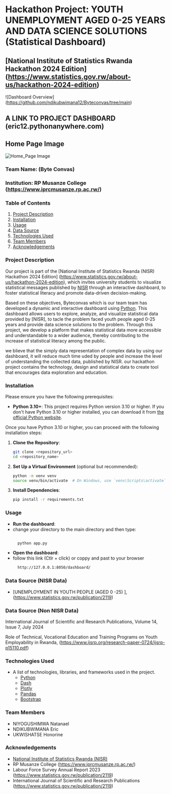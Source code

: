 # Hackathon Project: YOUTH UNEMPLOYMENT AGED 0-25 YEARS AND DATA SCIENCE SOLUTIONS (Statistical Dashboard)
## [National Institute of Statistics Rwanda Hackathon 2024 Edition] (https://www.statistics.gov.rw/about-us/hackathon-2024-edition)
![Dashboard Overview] (https://github.com/ndikubwimana12/Byteconvas/tree/main)

## A LINK TO PROJECT DASHBOARD (eric12.pythonanywhere.com)


## Home Page Image
![Home_Page Image](https://github.com/user-attachments/assets/994f4593-897a-4b2a-aefb-480bcb9cf4de)

### Team Name: (Byte Convas)
### Institution: RP Musanze College (https://www.iprcmusanze.rp.ac.rw/)

### Table of Contents
1. [Project Description](#project-description)
2. [Installation](#installation)
3. [Usage](#usage)
4. [Data Source](#data-source)
5. [Technologies Used](#technologies-used)
7. [Team Members](#team-members)
8. [Acknowledgements](#acknowledgements)

### Project Description
Our project is part of the [National Institute of Statistics Rwanda (NISR) Hackathon 2024 Edition] (https://www.statistics.gov.rw/about-us/hackathon-2024-edition), which invites university students to visualize statistical messages published by [NISR](https://www.statistics.gov.rw/) through an interactive dashboard, to foster statistical literacy and promote data-driven decision-making.

Based on these objectives, Byteconvas which is our team team has developed a dynamic and interactive dashboard using [Python](https://www.python.org/). This dashboard allows users to explore, analyze, and visualize statistical data provided by [NISR], to tacle the problem faced youth people aged 0-25 years and provide data science solutions to the problem. Through this project, we develop a platform that makes statistical data more accessible and understandable to a wider audience, thereby contributing to the increase of statistical literacy among the public.

we blieve that the simply data representation of complex data by using our dashboard, it will reduce much time uded by people and increase the level of understanding the collected data, published by NISR. our hackathon project contains the technology, design and statistical data to create tool that encourages data exploration and education.


### Installation
Please ensure you have the following prerequisites:

- **Python 3.10+**: This project requires Python version 3.10 or higher. If you don't have Python 3.10 or higher installed, you can download it from [the official Python website](https://www.python.org/downloads/).

Once you have Python 3.10 or higher, you can proceed with the following installation steps:

1. **Clone the Repository**:
   ```bash
   git clone <repository_url>
   cd <repository_name>

2. **Set Up a Virtual Environment** (optional but recommended):
      ```bash
      python -m venv venv
      source venv/bin/activate  # On Windows, use `venv\Scripts\activate`

3. **Install Dependencies**:
    ```bash
    pip install -r requirements.txt

### Usage
- **Run the dashboard**:
- change your directory to the main directory and then type:
  ```bash
  
    python app.py
  
- **Open the dashboard**:
- follow this link (Ctlr + click) or coppy and past to your browser
  ```bash
    http://127.0.0.1:8050/dashboard/

### Data Source (NISR Data)
- [UNEMPLOYMENT IN YOUTH PEOPLE (AGED 0 -25) ], (https://www.statistics.gov.rw/publication/2119)

### Data Source (Non NISR Data)
International Journal of Scientific and Research Publications, Volume 14, Issue 7, July 2024

Role of Technical, Vocational Education and Training
Programs on Youth Employability in Rwanda, (https://www.ijsrp.org/research-paper-0724/ijsrp-p15110.pdf)


### Technologies Used
- A list of technologies, libraries, and frameworks used in the project.
  - [Python](https://www.python.org/)
  - [Dash](https://dash.plotly.com/)
  - [Plotly](https://plotly.com/graphing-libraries/)
  - [Pandas](https://pandas.pydata.org/)
  - [Bootstrap](https://getbootstrap.com/)

### Team Members
- NIYOGUSHIMWA Natanael
- NDIKUBWIMANA Eric
- UKWISHATSE Honorine
  
### Acknowledgements
- [National Institute of Statistics Rwanda (NISR)](https://www.statistics.gov.rw/)
- RP Musanze College (https://www.iprcmusanze.rp.ac.rw/)
- Labour Force Survey Annual Report 2023 (https://www.statistics.gov.rw/publication/2119)
- International Journal of Scientific and Research Publications (https://www.statistics.gov.rw/publication/2119)


